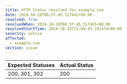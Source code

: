 ```yaml
---
title: HTTP Status resolved for example.com
date: 2024-10-28T08:57:45.317442+00:00
resolved: True
resolvedWhen: 2024-10-28T08:57:45.317455+00:00
resolvedStartTime: 2024-10-25T21:09:43.191474+00:00
severity: notice
affected:
  - example.com
section: issue
---
```


| Expected Statuses | Actual Status  |
|-------------------|----------------|
| 200, 301, 302 | 200 |
